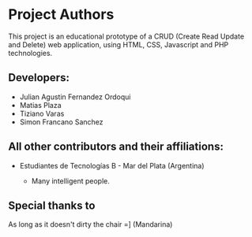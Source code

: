 Project Authors
===============

This project is an educational prototype of a CRUD (Create Read Update and Delete) web application, using HTML, CSS, Javascript and PHP technologies.


## Developers:

* Julian Agustin Fernandez Ordoqui
* Matias Plaza
* Tiziano Varas
* Simon Francano Sanchez
 

## All other contributors and their affiliations:

* Estudiantes de Tecnologías B - Mar del Plata (Argentina)

    * Many intelligent people.


## Special thanks to
As long as it doesn't dirty the chair =] (Mandarina)